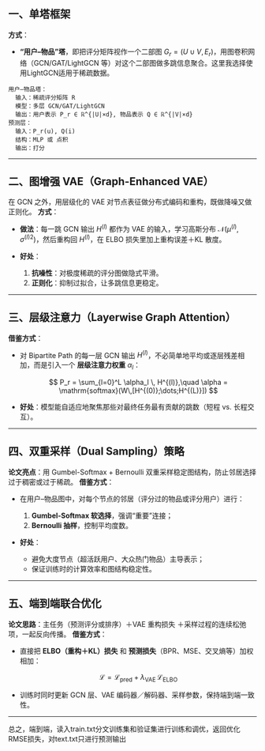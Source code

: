 

## 一、单塔框架


**方式**：

* **“用户–物品”塔**，即把评分矩阵视作一个二部图 $G_r=(U\cup V, E_r)$，用图卷积网络（GCN/GAT/LightGCN 等）对这个二部图做多跳信息聚合。这里我选择使用LightGCN适用于稀疏数据。

```text
用户–物品塔：
  输入：稀疏评分矩阵 R
  模型：多层 GCN/GAT/LightGCN
  输出：用户表示 P_r ∈ ℝ^{|U|×d}, 物品表示 Q ∈ ℝ^{|V|×d}
预测层：
  输入：P_r(u), Q(i)
  结构：MLP 或 点积
  输出：打分
```

---

## 二、图增强 VAE（Graph-Enhanced VAE）

在 GCN 之外，用层级化的 VAE 对节点表征做分布式编码和重构，既做降噪又做正则化。
**方式**：

* **做法**：每一跳 GCN 输出 $H^{(l)}$ 都作为 VAE 的输入，学习高斯分布 $\mathcal{N}(\mu^{(l)},\sigma^{(l)2})$，然后重构回 $H^{(l)}$，在 ELBO 损失里加上重构误差＋KL 散度。
* **好处**：

  1. **抗噪性**：对极度稀疏的评分图做隐式平滑。
  2. **正则化**：抑制过拟合，让多跳信息更稳定。

---

## 三、层级注意力（Layerwise Graph Attention）

**借鉴方式**：

* 对 Bipartite Path 的每一层 GCN 输出 $H^{(l)}$，不必简单地平均或逐层残差相加，而是引入一个 **层级注意力权重** $\alpha_l$：

  $$
    P_r = \sum_{l=0}^L \alpha_l \, H^{(l)},\quad
    \alpha = \mathrm{softmax}(W\,[H^{(0)};\dots;H^{(L)}])
  $$
* **好处**：模型能自适应地聚焦那些对最终任务最有贡献的跳数（短程 vs. 长程交互）。

---

## 四、双重采样（Dual Sampling）策略

**论文亮点**：用 Gumbel-Softmax + Bernoulli 双重采样稳定图结构，防止邻居选择过于稠密或过于稀疏。
**借鉴方式**：

* 在用户–物品图中，对每个节点的邻居（评分过的物品或评分用户）进行：

  1. **Gumbel-Softmax 软选择**，强调“重要”连接；
  2. **Bernoulli 抽样**，控制平均度数。
* **好处**：

  * 避免大度节点（超活跃用户、大众热门物品）主导表示；
  * 保证训练时的计算效率和图结构稳定性。

---

## 五、端到端联合优化

**论文思路**：主任务（预测评分或排序）＋VAE 重构损失 ＋采样过程的连续松弛项，一起反向传播。
**借鉴方式**：

* 直接把 **ELBO（重构＋KL）损失** 和 **预测损失**（BPR、MSE、交叉熵等）加权相加：

  $$
    \mathcal{L} = \mathcal{L}_\text{pred} + \lambda_\text{VAE}\,\mathcal{L}_\text{ELBO}
  $$
* 训练时同时更新 GCN 层、VAE 编码器／解码器、采样参数，保持端到端一致性。

---

总之，端到端，读入train.txt分文训练集和验证集进行训练和调优，返回优化RMSE损失，对text.txt只进行预测输出
